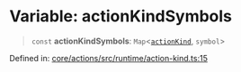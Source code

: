 # Variable: actionKindSymbols

> `const` **actionKindSymbols**: `Map`\<[`actionKind`](../enumerations/actionKind.md), `symbol`\>

Defined in: [core/actions/src/runtime/action-kind.ts:15](https://github.com/LaWebcapsule/orbits/blob/c4befb32b2d934358ccc272f7a69227913bbc4a1/core/actions/src/runtime/action-kind.ts#L15)
